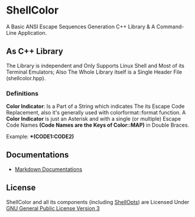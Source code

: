 # ShellColor

A Basic ANSI Escape Sequences Generation C++ Library & A Command-Line Application.

## As C++ Library

The Library is independent and Only Supports Linux Shell and Most of its Terminal Emulators; Also The Whole Library itself is a Single Header File (shellcolor.hpp).

### Definitions

**Color Indicator**: Is a Part of a String which indicates The its Escape Code Replacement, also it's generally used with colorformat::format function. A **Color Indicator** is just an Asterisk and with a single (or multiple) Escape Code Names **(Code Names are the Keys of Color::MAP)** in Double Braces.

Example: **\*(CODE1:CODE2)**

## Documentations

- [Markdown Documentations](./DOCS.md)

## License

ShellColor and all its components (including  [ShellOpts](https://github.com/NadjibC/ShellOpts)) are Licensed Under [GNU General Public License Version 3](./LICENSE)
